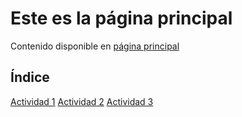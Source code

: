 # Este es la página principal
Contenido disponible en [página principal](https://nswhuei.github.io/reto3/inicio)

## Índice
[Actividad 1](ActividadRQ5.1)
[Actividad 2](ActividadRQ5.2)
[Actividad 3](ActividadRQ5.3)
